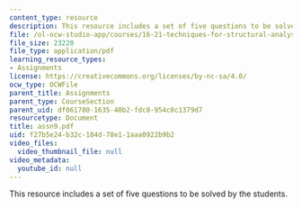 ```yaml
---
content_type: resource
description: This resource includes a set of five questions to be solved by the students.
file: /ol-ocw-studio-app/courses/16-21-techniques-for-structural-analysis-and-design-spring-2005/f27b5e24b32c184d78e11aaa0922b9b2_assn9.pdf
file_size: 23220
file_type: application/pdf
learning_resource_types:
- Assignments
license: https://creativecommons.org/licenses/by-nc-sa/4.0/
ocw_type: OCWFile
parent_title: Assignments
parent_type: CourseSection
parent_uid: df061780-1635-40b2-fdc8-954c8c1379d7
resourcetype: Document
title: assn9.pdf
uid: f27b5e24-b32c-184d-78e1-1aaa0922b9b2
video_files:
  video_thumbnail_file: null
video_metadata:
  youtube_id: null
---
```

This resource includes a set of five questions to be solved by the students.
